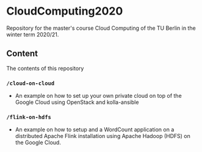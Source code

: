 # CloudComputing2020
Repository for the master's course Cloud Computing of the TU Berlin in the winter term 2020/21.
## Content
The contents of this repository
### `/cloud-on-cloud`
- An example on how to set up your own private cloud on top of the Google Cloud using OpenStack and kolla-ansible
### `/flink-on-hdfs`
- An example on how to setup and a WordCount application on a distributed Apache Flink installation using Apache Hadoop (HDFS) on the Google Cloud.


